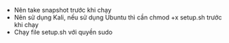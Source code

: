 - Nên take snapshot trước khi chạy
- Nên sử dụng Kali, nếu sử dụng Ubuntu thì cần chmod +x setup.sh trước khi chạy
- Chạy file setup.sh với quyền sudo
